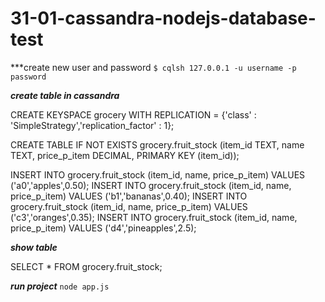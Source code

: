 # 31-01-cassandra-nodejs-database-test

***create new user and password
 `$ cqlsh 127.0.0.1 -u username -p password`


***create table in cassandra***

CREATE KEYSPACE grocery WITH REPLICATION = {'class' : 'SimpleStrategy','replication_factor' : 1};

CREATE TABLE IF NOT EXISTS grocery.fruit_stock (item_id TEXT, name TEXT, price_p_item DECIMAL, PRIMARY KEY (item_id));

INSERT INTO grocery.fruit_stock (item_id, name, price_p_item) VALUES ('a0','apples',0.50);
INSERT INTO grocery.fruit_stock (item_id, name, price_p_item) VALUES ('b1','bananas',0.40);
INSERT INTO grocery.fruit_stock (item_id, name, price_p_item) VALUES ('c3','oranges',0.35);
INSERT INTO grocery.fruit_stock (item_id, name, price_p_item) VALUES ('d4','pineapples',2.5);


***show table***

SELECT * FROM grocery.fruit_stock;

***run project***
`node app.js`
